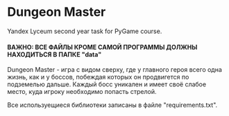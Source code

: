 # Dungeon Master
Yandex Lyceum second year task for PyGame course.
#### ВАЖНО: ВСЕ ФАЙЛЫ КРОМЕ САМОЙ ПРОГРАММЫ ДОЛЖНЫ НАХОДИТЬСЯ В ПАПКЕ "data"

Dungeon Master - игра с видом сверху, где у главного героя всего одна жизнь, как и у боссов, побеждая которых он продвигется по подземелью дальше. Каждый босс уникален и имеет
своё слабое место, куда игроку необходимо попасть стрелой.

Все используещиеся библиотеки записаны в файле "requirements.txt".
